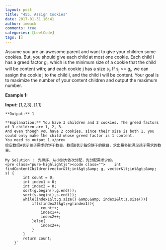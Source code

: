 ```yaml
---
layout: post
title: "455. Assign Cookies"
date: 2017-01-31 16:41
author: imwack
comments: true
categories: [LeetCode]
tags: []
---
```

Assume you are an awesome parent and want to give your children some cookies. But, you should give each child at most one cookie. Each child i has a greed factor g<sub>i</sub>, which is the minimum size of a cookie that the child will be content with; and each cookie j has a size s<sub>j</sub>. If s<sub>j</sub> &gt;= g<sub>i</sub>, we can assign the cookie j to the child i, and the child i will be content. Your goal is to maximize the number of your content children and output the maximum number.

**Example 1:**


**Input:** [1,2,3], [1,1]
    
    **Output:** 1
    
    **Explanation:** You have 3 children and 2 cookies. The greed factors of 3 children are 1, 2, 3. 
    And even though you have 2 cookies, since their size is both 1, you could only make the child whose greed factor is 1 content.
    You need to output 1.</pre>
    给定数组A表示孩子需求的饼干数目，数组B表示每份饼干的数目，求出最多能满足孩子需求的数量。
    
    My Solution ： 先排序，从小到大依次分配，先分配需求少的。
    <pre class="pure-highlightjs"><code class="">    int findContentChildren(vector&lt;int&gt;&amp; g, vector&lt;int&gt;&amp; s) {
            int count = 0;
            int index1 = 0;
            int index2 = 0;
            sort(g.begin(),g.end());
            sort(s.begin(),s.end());
            while(index1&lt;g.size() &amp;&amp; index2&lt;s.size()){
                if(s[index2]&gt;=g[index1]){
                    count++;
                    index1++;
                    index2++;
                }else{
                    index2++;
                }
            }
            return count;
        }`

&nbsp;
